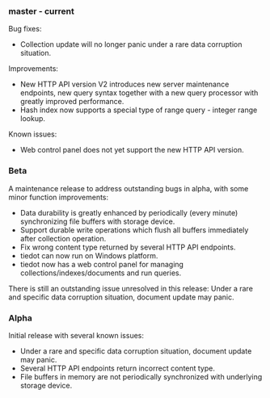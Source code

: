 ### master - current

Bug fixes:

- Collection update will no longer panic under a rare data corruption situation.

Improvements:

- New HTTP API version V2 introduces new server maintenance endpoints, new query syntax together with a new query processor with greatly improved performance.
- Hash index now supports a special type of range query - integer range lookup.

Known issues:

- Web control panel does not yet support the new HTTP API version.

### Beta

A maintenance release to address outstanding bugs in alpha, with some minor function improvements:

- Data durability is greatly enhanced by periodically (every minute) synchronizing file buffers with storage device.
- Support durable write operations which flush all buffers immediately after collection operation.
- Fix wrong content type returned by several HTTP API endpoints.
- tiedot can now run on Windows platform.
- tiedot now has a web control panel for managing collections/indexes/documents and run queries.

There is still an outstanding issue unresolved in this release: Under a rare and specific data corruption situation, document update may panic.

### Alpha

Initial release with several known issues:

- Under a rare and specific data corruption situation, document update may panic.
- Several HTTP API endpoints return incorrect content type.
- File buffers in memory are not periodically synchronized with underlying storage device.
